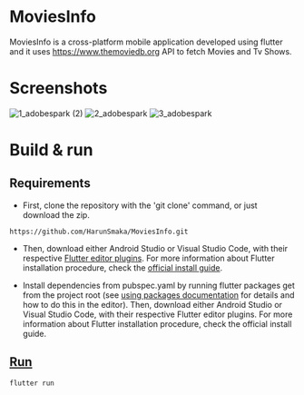 # MoviesInfo

MoviesInfo is a cross-platform mobile application developed using flutter and it uses https://www.themoviedb.org API to fetch Movies and Tv Shows.

# Screenshots
![1_adobespark (2)](https://user-images.githubusercontent.com/56069699/125387574-7019a980-e39e-11eb-82b8-3224eb4740c8.png)
![2_adobespark](https://user-images.githubusercontent.com/56069699/125387706-9fc8b180-e39e-11eb-86f4-1adce1f1071c.png)
![3_adobespark](https://user-images.githubusercontent.com/56069699/125387801-c2f36100-e39e-11eb-9709-ff0ea3014fcd.png)

# Build & run
 ## Requirements
- First, clone the repository with the 'git clone' command, or just download the zip.
 ```
https://github.com/HarunSmaka/MoviesInfo.git
```
 - Then, download either Android Studio or Visual Studio Code, with their respective [Flutter editor plugins](https://flutter.dev/docs/get-started/editor?tab=vscode). For more information about Flutter installation procedure, check the [official install guide](https://flutter.dev/docs/get-started/install).

- Install dependencies from pubspec.yaml by running flutter packages get from the project root (see [using packages documentation](https://flutter.dev/docs/development/packages-and-plugins/using-packages#adding-a-package-dependency-to-an-app) for details and how to do this in the editor).
Then, download either Android Studio or Visual Studio Code, with their respective Flutter editor plugins. For more information about Flutter installation procedure, check the official install guide.

 ## [Run](https://flutter.dev/docs/get-started/test-drive?tab=vscode)

 ```
flutter run
```
